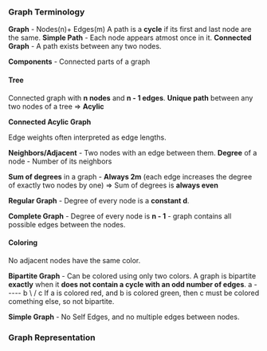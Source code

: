 

### Graph Terminology

**Graph** - Nodes(n)+ Edges(m)
 A path is a **cycle** if its first and last node are the same. **Simple Path** - Each node appears atmost once in it.
**Connected Graph** - A path exists between any two nodes.

**Components** - Connected parts of a graph

#### Tree
Connected graph with **n nodes** and **n - 1 edges**.
**Unique path** between any two nodes of a tree => **Acylic**

**Connected Acylic Graph**


Edge weights often interpreted as edge lengths.


**Neighbors/Adjacent** - Two nodes with an edge between them.
**Degree**  of a node - Number of its neighbors

**Sum of degrees** in a graph - **Always 2m**  (each edge increases the degree of exactly two nodes by one)  => Sum of degrees is **always even**



**Regular Graph** - Degree of every node is a **constant d**.

**Complete Graph** - Degree of every node is **n - 1** - graph contains all possible edges between the nodes.


#### Coloring
No adjacent nodes have the same color.

**Bipartite Graph** - Can be colored using only two colors.
A graph is bipartite **exactly** when it **does not contain a cycle with an odd number of edges**.
                     a   -----   b 
                      \\          /
					    c
		If a is colored red, and b is colored green, then c must be colored comething else, so not bipartite.


**Simple Graph** - No Self Edges, and no multiple edges between nodes.

### Graph Representation


